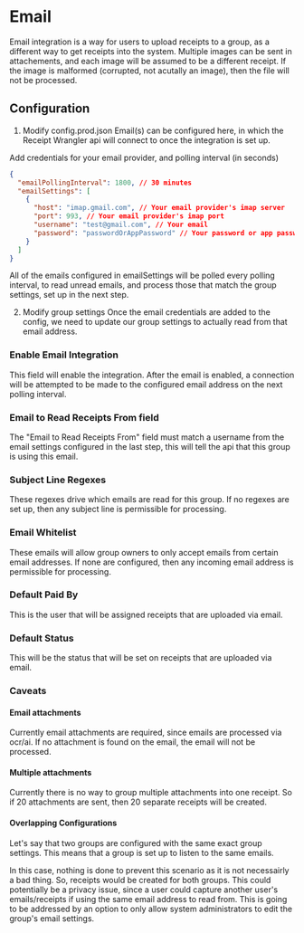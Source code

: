 # Email

Email integration is a way for users to upload receipts to a group, as a different way to get receipts into the system.
Multiple images can be sent in attachements, and each image will be assumed to be a different receipt. If the image is malformed (corrupted, not acutally an image), then the file will not be processed.

## Configuration

1. Modify config.prod.json
   Email(s) can be configured here, in which the Receipt Wrangler api will connect to once the integration is set up.

Add credentials for your email provider, and polling interval (in seconds)

```json
{
  "emailPollingInterval": 1800, // 30 minutes
  "emailSettings": [
    {
      "host": "imap.gmail.com", // Your email provider's imap server
      "port": 993, // Your email provider's imap port
      "username": "test@gmail.com", // Your email
      "password": "passwordOrAppPassword" // Your password or app password
    }
  ]
}
```

All of the emails configured in emailSettings will be polled every polling interval, to read unread emails, and process those that match the group settings, set up in the next step.

2. Modify group settings
   Once the email credentials are added to the config, we need to update our group settings to actually read from that email address.

### Enable Email Integration

This field will enable the integration. After the email is enabled, a connection will be attempted to be made to the configured email address on the next polling interval.

### Email to Read Receipts From field

The "Email to Read Receipts From" field must match a username from the email settings configured in the last step, this will tell the api that this group is using this email.

### Subject Line Regexes

These regexes drive which emails are read for this group. If no regexes are set up, then any subject line is permissible for processing.

### Email Whitelist

These emails will allow group owners to only accept emails from certain email addresses. If none are configured, then any incoming email address is permissible for processing.

### Default Paid By

This is the user that will be assigned receipts that are uploaded via email.

### Default Status

This will be the status that will be set on receipts that are uploaded via email.

### Caveats

#### Email attachments

Currently email attachments are required, since emails are processed via ocr/ai. If no attachment is found on the email, the email will not be processed.

#### Multiple attachments

Currently there is no way to group multiple attachments into one receipt. So if 20 attachments are sent, then 20 separate receipts will be created.

#### Overlapping Configurations

Let's say that two groups are configured with the same exact group settings. This means that a group is set up to listen to the same emails.

In this case, nothing is done to prevent this scenario as it is not necessairly a bad thing. So, receipts would be created for both groups.
This could potentially be a privacy issue, since a user could capture another user's emails/receipts if using the same email address to read from. This is going to be addressed by an option to only allow system administrators to edit the group's email settings.
